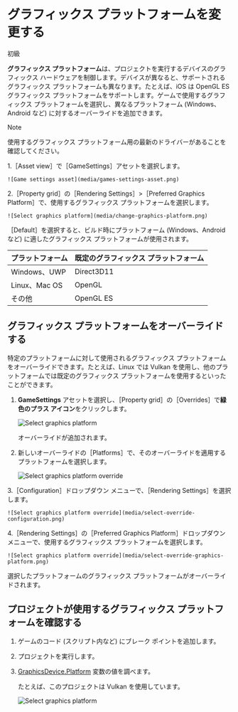 # グラフィックス プラットフォームを変更する

<span class="label label-doc-level">初級</span>

**グラフィックス プラットフォーム**は、プロジェクトを実行するデバイスのグラフィックス ハードウェアを制御します。デバイスが異なると、サポートされるグラフィックス プラットフォームも異なります。たとえば、iOS は OpenGL ES グラフィックス プラットフォームをサポートします。ゲームで使用するグラフィックス プラットフォームを選択し、異なるプラットフォーム (Windows、Android など) に対するオーバーライドを追加できます。

> [!NOTE]
> 使用するグラフィックス プラットフォーム用の最新のドライバーがあることを確認してください。

1.［Asset view］で［GameSettings］アセットを選択します。

    ![Game settings asset](media/games-settings-asset.png)

2.［Property grid］の［Rendering Settings］>［Preferred Graphics Platform］で、使用するグラフィックス プラットフォームを選択します。

    ![Select graphics platform](media/change-graphics-platform.png)

   ［Default］を選択すると、ビルド時にプラットフォーム (Windows、Android など) に適したグラフィックス プラットフォームが使用されます。

| プラットフォーム      | 既定のグラフィックス プラットフォーム |
|---------------|---------------------------|
| Windows、UWP  | Direct3D11                |
| Linux、Mac OS | OpenGL                    |
| その他         | OpenGL ES                 |

## グラフィックス プラットフォームをオーバーライドする

特定のプラットフォームに対して使用されるグラフィックス プラットフォームをオーバーライドできます。たとえば、Linux では Vulkan を使用し、他のプラットフォームでは既定のグラフィックス プラットフォームを使用するといったことができます。

1. **GameSettings** アセットを選択し、［Property grid］の［Overrides］で**緑色のプラス アイコン**をクリックします。

    ![Select graphics platform](media/add-override.png)

    オーバーライドが追加されます。

2. 新しいオーバーライドの［Platforms］で、そのオーバーライドを適用するプラットフォームを選択します。

    ![Select graphics platform override](media/select-override-platform.png)

3.［Configuration］ドロップダウン メニューで、［Rendering Settings］を選択します。

    ![Select graphics platform override](media/select-override-configuration.png)

4.［Rendering Settings］の［Preferred Graphics Platform］ドロップダウン メニューで、使用するグラフィックス プラットフォームを選択します。

    ![Select graphics platform override](media/select-override-graphics-platform.png)

選択したプラットフォームのグラフィックス プラットフォームがオーバーライドされます。

## プロジェクトが使用するグラフィックス プラットフォームを確認する

1. ゲームのコード (スクリプト内など) にブレーク ポイントを追加します。
2. プロジェクトを実行します。
3. [GraphicsDevice.Platform](xref:SiliconStudio.Xenko.Graphics.GraphicsDevice.Platform) 変数の値を調べます。

    たとえば、このプロジェクトは Vulkan を使用しています。

    ![Select graphics platform](media/check-platform-at-runtime.png)
